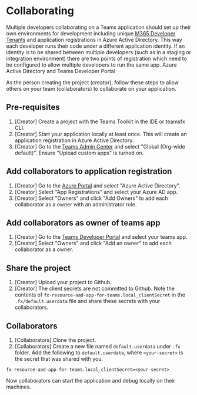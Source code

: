 # Collaborating 

Multiple developers collaborating on a Teams application should set up their own environments for development including unique [M365 Developer Tenants](https://developer.microsoft.com/en-us/microsoft-365/dev-program) and application registrations in Azure Active Directory. This way each developer runs their code under a different application identity. If an identity is to be shared between multiple developers (such as in a staging or integration environment) there are two points of registration which need to be configured to allow multiple developers to run the same app. Azure Active Directory and Teams Developer Portal

As the person creating the project (creator), follow these steps to allow others on your team (collaborators) to collaborate on your application.

## Pre-requisites
1. [Creator] Create a project with the Teams Toolkit in the IDE or teamsfx CLI.
2. [Creator] Start your application locally at least once. This will create an application registration in Azure Active Directory.
3. [Creator] Go to the [Teams Admin Center](https://admin.teams.microsoft.com/policies/app-setup) and select "Global (Org-wide default)". Ensure "Upload custom apps" is turned on.

## Add collaborators to application registration
1. [Creator] Go to the [Azure Portal](https://portal.azure.com) and select "Azure Active Directory".
2. [Creator] Select "App Registrations" and select your Azure AD app.
3. [Creator] Select "Owners" and click "Add Owners" to add each collaborator as a owner with an administrator role.

## Add collaborators as owner of teams app
1. [Creator] Go to the [Teams Developer Portal](https://dev.teams.microsoft.com/apps/) and select your teams app.
2. [Creator] Select "Owners" and click "Add an owner" to add each collaborator as a owner.

## Share the project
1. [Creator] Upload your project to Github.
2. [Creator] The client secrets are not committed to Github. Note the contents of `fx-resource-aad-app-for-teams.local_clientSecret` in the `.fx/default.userdata` file and share these secrets with your collaborators.

## Collaborators
1. [Collaborators] Clone the project.
2. [Collaborators] Create a new file named `default.userdata` under `.fx` folder. Add the following to `default.userdata`, where `<your-secret>` is the secret that was shared with you.

```
fx-resource-aad-app-for-teams.local_clientSecret=<your-secret>
```

Now collaborators can start the application and debug locally on their machines.
